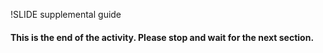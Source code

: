 !SLIDE supplemental guide

#### This is the end of the activity. Please stop and wait for the next section.

